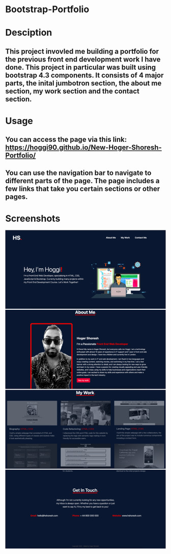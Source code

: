 # Bootstrap-Portfolio

# Desciption

## This project invovled me building a portfolio for the previous front end development work I have done. This project in particular was built using bootstrap 4.3 components. It consists of 4 major parts, the inital jumbotron section, the about me section, my work section and the contact section. 

# Usage

## You can access the page via this link: https://hoggi90.github.io/New-Hoger-Shoresh-Portfolio/ 

## You can use the navigation bar to navigate to different parts of the page. The page includes a few links that take you certain sections or other pages.

# Screenshots

![Screenshot](./images/heropage.png)
![Screenshot](./images/aboutpage.png)
![Screenshot](./images/workpage.png)
![Screenshot](./images/contact.png)
